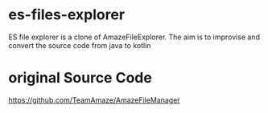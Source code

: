 # es-files-explorer
ES file explorer is a clone of AmazeFileExplorer. The aim is to improvise and convert the source code from java to kotlin

# original Source Code
https://github.com/TeamAmaze/AmazeFileManager

